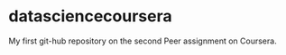 datasciencecoursera
===================

My first git-hub repository on the second Peer assignment on Coursera.
